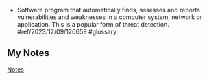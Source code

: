 - Software program that automatically finds, assesses and reports vulnerabilities and weaknesses in a computer system, network or application. This is a popular form of threat detection. #ref/2023/12/09/120659 #glossary
## My Notes
[Notes](mynotes/vulnerability-scanner-notes.md)
